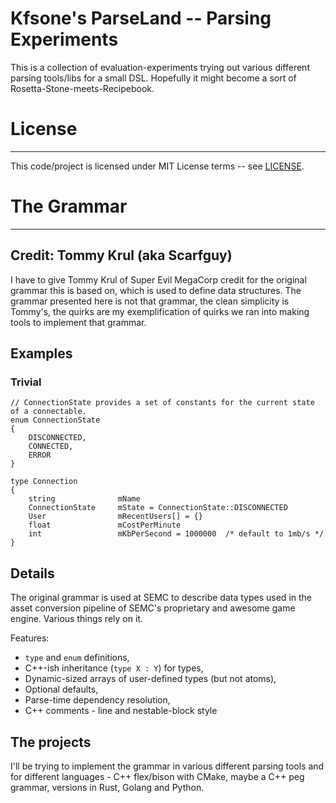 Kfsone's ParseLand -- Parsing Experiments
=========================================

This is a collection of evaluation-experiments trying out various different parsing tools/libs
for a small DSL. Hopefully it might become a sort of Rosetta-Stone-meets-Recipebook.

# License
---------

This code/project is licensed under MIT License terms -- see [LICENSE](LICENSE).


# The Grammar
-------------

## Credit: Tommy Krul (aka Scarfguy)
I have to give Tommy Krul of Super Evil MegaCorp credit for the original grammar this is based
on, which is used to define data structures. The grammar presented here is not that grammar,
the clean simplicity is Tommy's, the quirks are my exemplification of quirks we ran into making
tools to implement that grammar.


## Examples

### Trivial

```
// ConnectionState provides a set of constants for the current state of a connectable.
enum ConnectionState
{
    DISCONNECTED,
    CONNECTED,
    ERROR
}

type Connection
{
    string              mName
    ConnectionState     mState = ConnectionState::DISCONNECTED
    User                mRecentUsers[] = {}
    float               mCostPerMinute
    int                 mKbPerSecond = 1000000  /* default to 1mb/s */
}
```


## Details

The original grammar is used at SEMC to describe data types used in the asset conversion pipeline
of SEMC's proprietary and awesome game engine. Various things rely on it.

Features:
- `type` and `enum` definitions,
- C++-ish inheritance (`type X : Y`) for types,
- Dynamic-sized arrays of user-defined types (but not atoms),
- Optional defaults,
- Parse-time dependency resolution,
- C++ comments - line and nestable-block style


## The projects

I'll be trying to implement the grammar in various different parsing tools and for different
languages - C++ flex/bison with CMake, maybe a C++ peg grammar, versions in Rust, Golang and
Python.

